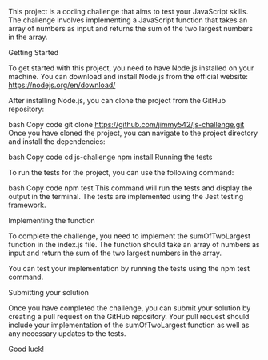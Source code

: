 This project is a coding challenge that aims to test your JavaScript skills. The challenge involves implementing a JavaScript function that takes an array of numbers as input and returns the sum of the two largest numbers in the array.

Getting Started

To get started with this project, you need to have Node.js installed on your machine. You can download and install Node.js from the official website: https://nodejs.org/en/download/

After installing Node.js, you can clone the project from the GitHub repository:

bash
Copy code
git clone https://github.com/jimmy542/js-challenge.git
Once you have cloned the project, you can navigate to the project directory and install the dependencies:

bash
Copy code
cd js-challenge
npm install
Running the tests

To run the tests for the project, you can use the following command:

bash
Copy code
npm test
This command will run the tests and display the output in the terminal. The tests are implemented using the Jest testing framework.

Implementing the function

To complete the challenge, you need to implement the sumOfTwoLargest function in the index.js file. The function should take an array of numbers as input and return the sum of the two largest numbers in the array.

You can test your implementation by running the tests using the npm test command.

Submitting your solution

Once you have completed the challenge, you can submit your solution by creating a pull request on the GitHub repository. Your pull request should include your implementation of the sumOfTwoLargest function as well as any necessary updates to the tests.

Good luck!
